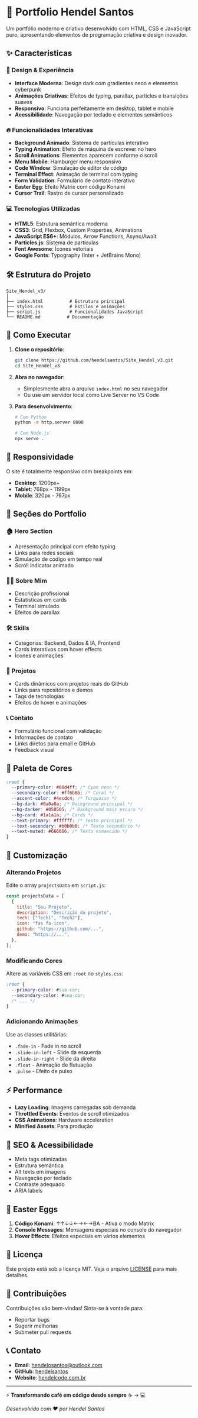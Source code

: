 # 🚀 Portfolio Hendel Santos

Um portfólio moderno e criativo desenvolvido com HTML, CSS e JavaScript puro, apresentando elementos de programação criativa e design inovador.

## ✨ Características

### 🎨 Design & Experiência

- **Interface Moderna**: Design dark com gradientes neon e elementos cyberpunk
- **Animações Criativas**: Efeitos de typing, parallax, particles e transições suaves
- **Responsivo**: Funciona perfeitamente em desktop, tablet e mobile
- **Acessibilidade**: Navegação por teclado e elementos semânticos

### 🔥 Funcionalidades Interativas

- **Background Animado**: Sistema de partículas interativo
- **Typing Animation**: Efeito de máquina de escrever no hero
- **Scroll Animations**: Elementos aparecem conforme o scroll
- **Menu Mobile**: Hamburger menu responsivo
- **Code Window**: Simulação de editor de código
- **Terminal Effect**: Animação de terminal com typing
- **Form Validation**: Formulário de contato interativo
- **Easter Egg**: Efeito Matrix com código Konami
- **Cursor Trail**: Rastro de cursor personalizado

### 💻 Tecnologias Utilizadas

- **HTML5**: Estrutura semântica moderna
- **CSS3**: Grid, Flexbox, Custom Properties, Animations
- **JavaScript ES6+**: Módulos, Arrow Functions, Async/Await
- **Particles.js**: Sistema de partículas
- **Font Awesome**: Ícones vetoriais
- **Google Fonts**: Typography (Inter + JetBrains Mono)

## 🛠️ Estrutura do Projeto

```
Site_Hendel_v3/
│
├── index.html          # Estrutura principal
├── styles.css          # Estilos e animações
├── script.js           # Funcionalidades JavaScript
└── README.md          # Documentação
```

## 🚀 Como Executar

1. **Clone o repositório**:

   ```bash
   git clone https://github.com/hendelsantos/Site_Hendel_v3.git
   cd Site_Hendel_v3
   ```

2. **Abra no navegador**:

   - Simplesmente abra o arquivo `index.html` no seu navegador
   - Ou use um servidor local como Live Server no VS Code

3. **Para desenvolvimento**:

   ```bash
   # Com Python
   python -m http.server 8000

   # Com Node.js
   npx serve .
   ```

## 📱 Responsividade

O site é totalmente responsivo com breakpoints em:

- **Desktop**: 1200px+
- **Tablet**: 768px - 1199px
- **Mobile**: 320px - 767px

## 🎯 Seções do Portfolio

### 🏠 Hero Section

- Apresentação principal com efeito typing
- Links para redes sociais
- Simulação de código em tempo real
- Scroll indicator animado

### 👨‍💻 Sobre Mim

- Descrição profissional
- Estatísticas em cards
- Terminal simulado
- Efeitos de parallax

### 🛠️ Skills

- Categorias: Backend, Dados & IA, Frontend
- Cards interativos com hover effects
- Ícones e animações

### 💼 Projetos

- Cards dinâmicos com projetos reais do GitHub
- Links para repositórios e demos
- Tags de tecnologias
- Efeitos de hover e animações

### 📞 Contato

- Formulário funcional com validação
- Informações de contato
- Links diretos para email e GitHub
- Feedback visual

## 🎨 Paleta de Cores

```css
:root {
  --primary-color: #00d4ff; /* Cyan neon */
  --secondary-color: #ff6b6b; /* Coral */
  --accent-color: #4ecdc4; /* Turquoise */
  --bg-dark: #0a0a0a; /* Background principal */
  --bg-darker: #050505; /* Background mais escuro */
  --bg-card: #1a1a1a; /* Cards */
  --text-primary: #ffffff; /* Texto principal */
  --text-secondary: #b0b0b0; /* Texto secundário */
  --text-muted: #666666; /* Texto esmaecido */
}
```

## 🔧 Customização

### Alterando Projetos

Edite o array `projectsData` em `script.js`:

```javascript
const projectsData = [
  {
    title: "Seu Projeto",
    description: "Descrição do projeto",
    tech: ["Tech1", "Tech2"],
    icon: "fas fa-icon",
    github: "https://github.com/...",
    demo: "https://...",
  },
];
```

### Modificando Cores

Altere as variáveis CSS em `:root` no `styles.css`:

```css
:root {
  --primary-color: #sua-cor;
  --secondary-color: #sua-cor;
  /* ... */
}
```

### Adicionando Animações

Use as classes utilitárias:

- `.fade-in` - Fade in no scroll
- `.slide-in-left` - Slide da esquerda
- `.slide-in-right` - Slide da direita
- `.float` - Animação de flutuação
- `.pulse` - Efeito de pulso

## ⚡ Performance

- **Lazy Loading**: Imagens carregadas sob demanda
- **Throttled Events**: Eventos de scroll otimizados
- **CSS Animations**: Hardware acceleration
- **Minified Assets**: Para produção

## 🎯 SEO & Acessibilidade

- Meta tags otimizadas
- Estrutura semântica
- Alt texts em imagens
- Navegação por teclado
- Contraste adequado
- ARIA labels

## 🐛 Easter Eggs

1. **Código Konami**: ↑↑↓↓←→←→BA - Ativa o modo Matrix
2. **Console Messages**: Mensagens especiais no console do navegador
3. **Hover Effects**: Efeitos especiais em vários elementos

## 📄 Licença

Este projeto está sob a licença MIT. Veja o arquivo [LICENSE](LICENSE) para mais detalhes.

## 🤝 Contribuições

Contribuições são bem-vindas! Sinta-se à vontade para:

- Reportar bugs
- Sugerir melhorias
- Submeter pull requests

## 📞 Contato

- **Email**: hendelosantos@outlook.com
- **GitHub**: [hendelsantos](https://github.com/hendelsantos)
- **Website**: [hendelcode.com.br](https://hendelcode.com.br)

---

⚡ **Transformando café em código desde sempre** ☕ → 💻

_Desenvolvido com ❤️ por Hendel Santos_
